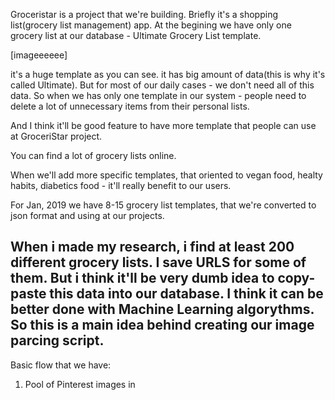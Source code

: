 Groceristar is a project that we're building. Briefly it's a shopping list(grocery list management) app.
At the begining we have only one grocery list at our database - Ultimate Grocery List template.

[imageeeeee]

it's a huge template as you can see. it has big amount of data(this is why it's called Ultimate).
But for most of our daily cases - we don't need all of this data.
So when we has only one template in our system - people need to delete a lot of unnecessary items from their personal lists.

And I think it'll be good feature to have more template that people can use at GroceriStar project.

You can find a lot of grocery lists online. 

When we'll add more specific templates, that oriented to vegan food, healty habits, diabetics food - it'll really benefit to our users.

For Jan, 2019 we have 8-15 grocery list templates, that we're converted to json format and using at our projects.

When i made my research, i find at least 200 different grocery lists. I save URLS for some of them.
But i think it'll be very dumb idea to copy-paste this data into our database. I think it can be better done with Machine Learning algorythms.
So this is a main idea behind creating our image parcing script.
----

Basic flow that we have:

1) Pool of Pinterest images in 


